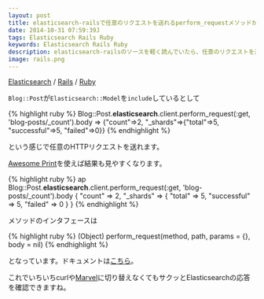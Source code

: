 ```yaml
---
layout: post
title: elasticsearch-railsで任意のリクエストを送れるperform_requestメソッドが便利
date: 2014-10-31 07:59:39J
tags: Elasticsearch Rails Ruby
keywords: Elasticsearch Rails Ruby
description: elasticsearch-railsのソースを軽く読んでいたら、任意のリクエストを送れるperform_requestという便利メソッドがあったので紹介します。
image: rails.png
---
```

[Elasticsearch](/tags/elasticsearch/) / [Rails](/tags/rails/) / [Ruby](/tags/ruby/)

`Blog::Post`が`Elasticsearch::Model`を`include`しているとして

{% highlight ruby %}
Blog::Post.__elasticsearch__.client.perform_request(:get, 'blog-posts/_count').body
=> {"count"=>2, "_shards"=>{"total"=>5, "successful"=>5, "failed"=>0}}
{% endhighlight %}

という感じで任意のHTTPリクエストを送れます。

[Awesome Print](https://github.com/michaeldv/awesome_print)を使えば結果も見やすくなります。

{% highlight ruby %}
ap Blog::Post.__elasticsearch__.client.perform_request(:get, 'blog-posts/_count').body
{
      "count" => 2,
    "_shards" => {
             "total" => 5,
        "successful" => 5,
            "failed" => 0
    }
}
{% endhighlight %}

メソッドのインタフェースは

{% highlight ruby %}
(Object) perform_request(method, path, params = {}, body = nil)
{% endhighlight %}

となっています。ドキュメントは[こちら](http://www.rubydoc.info/gems/elasticsearch-transport/Elasticsearch/Transport/Client:perform_request)。

これでいちいちcurlや[Marvel](http://www.elasticsearch.org/overview/marvel/)に切り替えなくてもサクッとElasticsearchの応答を確認できますね。
